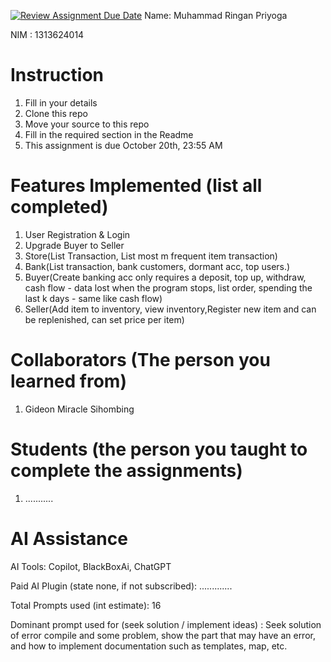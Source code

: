 [![Review Assignment Due Date](https://classroom.github.com/assets/deadline-readme-button-22041afd0340ce965d47ae6ef1cefeee28c7c493a6346c4f15d667ab976d596c.svg)](https://classroom.github.com/a/uAfN8jpt)
Name: Muhammad Ringan Priyoga

NIM : 1313624014

# Instruction
1. Fill in your details
2. Clone this repo
3. Move your source to this repo
4. Fill in the required section in the Readme
5. This assignment is due October 20th, 23:55 AM

# Features Implemented (list all completed)
1. User Registration & Login
2. Upgrade Buyer to Seller
3. Store(List Transaction, List most m frequent item transaction)
4. Bank(List transaction, bank customers, dormant acc, top users.)
5. Buyer(Create banking acc only requires a deposit, top up, withdraw, cash flow - data lost when the program stops, list order, spending the last k days - same like cash flow)
6. Seller(Add item to inventory, view inventory,Register new item and can be replenished, can set price per item)

# Collaborators (The person you learned from)
1. Gideon Miracle Sihombing
# Students (the person you taught to complete the assignments)
1. ...........

# AI Assistance
AI Tools: Copilot, BlackBoxAi, ChatGPT

Paid AI Plugin (state none, if not subscribed): .............

Total Prompts used (int estimate): 16

Dominant prompt used for (seek solution / implement ideas) : Seek solution of error compile and some problem, show the part that may have an error, and how to implement documentation such as templates, map, etc.
